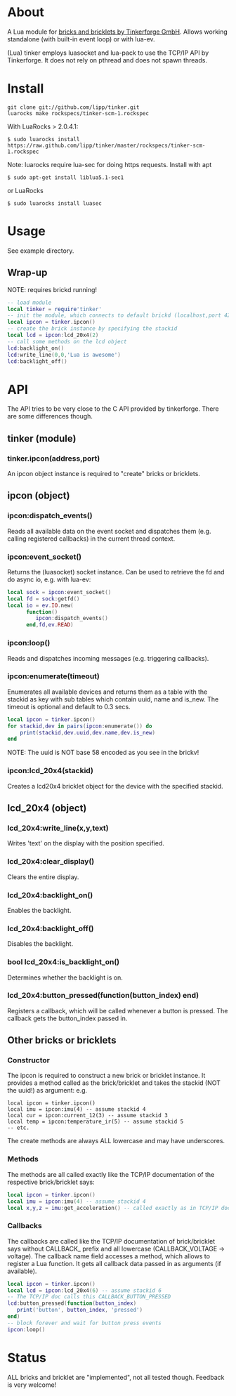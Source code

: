 # About

A Lua module for [bricks and bricklets by Tinkerforge
GmbH](http://www.tinkerforge.com/). Allows working standalone (with
built-in event loop) or with lua-ev.

(Lua) tinker employs luasocket and lua-pack to use the TCP/IP API  by
Tinkerforge. It does not rely on pthread and does not spawn threads.

# Install

```shell 
git clone git://github.com/lipp/tinker.git
luarocks make rockspecs/tinker-scm-1.rockspec 
```

With LuaRocks > 2.0.4.1:

```shell
$ sudo luarocks install https://raw.github.com/lipp/tinker/master/rockspecs/tinker-scm-1.rockspec
```

Note: luarocks require lua-sec for doing https requests.
Install with apt

```shell
$ sudo apt-get install liblua5.1-sec1
```
or LuaRocks
```shell
$ sudo luarocks install luasec
````

# Usage

See example directory.

## Wrap-up

NOTE: requires brickd running!

```lua
-- load module
local tinker = require'tinker'
-- init the module, which connects to default brickd (localhost,port 4223).
local ipcon = tinker.ipcon()
-- create the brick instance by specifying the stackid
local lcd = ipcon:lcd_20x4(2)
-- call some methods on the lcd object
lcd:backlight_on()
lcd:write_line(0,0,'Lua is awesome')
lcd:backlight_off()
```

# API

The API tries to be very close to the C API provided by
tinkerforge. There are some differences though. 

## tinker (module)

### tinker.ipcon(address,port)

An ipcon object instance is required to "create" bricks or bricklets.

## ipcon (object)

### ipcon:dispatch_events()

Reads all available data on the event socket and dispatches them
(e.g. calling registered callbacks) in the current thread context.

### ipcon:event_socket()

Returns the (luasocket) socket instance. Can be used to retrieve the
fd and do async io, e.g. with lua-ev:

```lua
local sock = ipcon:event_socket()
local fd = sock:getfd()
local io = ev.IO.new(
      function()
         ipcon:dispatch_events()
      end,fd,ev.READ)
```

### ipcon:loop()

Reads and dispatches incoming messages (e.g. triggering callbacks).

### ipcon:enumerate(timeout)

Enumerates all available devices and returns them as a table with the
stackid as key with sub tables which contain uuid, name and
is_new. The timeout is optional and default to 0.3 secs.

```lua
local ipcon = tinker.ipcon()
for stackid,dev in pairs(ipcon:enumerate()) do
    print(stackid,dev.uuid,dev.name,dev.is_new)
end
```
NOTE: The uuid is NOT base 58 encoded as you see in the brickv! 

### ipcon:lcd_20x4(stackid)

Creates a lcd20x4 bricklet object for the device with the specified stackid.

## lcd_20x4 (object)

### lcd_20x4:write_line(x,y,text)

Writes 'text' on the display with the position specified.

### lcd_20x4:clear_display()

Clears the entire display.

### lcd_20x4:backlight_on()

Enables the backlight.

### lcd_20x4:backlight_off()

Disables the backlight.

### bool lcd_20x4:is_backlight_on()

Determines whether the backlight is on.

### lcd_20x4:button_pressed(function(button_index) end)

Registers a callback, which will be called whenever a button is
pressed. The callback gets the button_index passed in.

## Other bricks or bricklets

### Constructor

The ipcon is required to construct a new brick or bricklet instance.
It provides a method called as the brick/bricklet and takes the
stackid (NOT the uuid!) as argument: e.g.
```
local ipcon = tinker.ipcon()
local imu = ipcon:imu(4) -- assume stackid 4
local cur = ipcon:current_12(3) -- assume stackid 3
local temp = ipcon:temperature_ir(5) -- assume stackid 5
-- etc.
```
The create methods are always ALL lowercase and may have underscores.

### Methods

The methods are all called exactly like the TCP/IP documentation of
the respective brick/bricklet says:

```lua
local ipcon = tinker.ipcon()
local imu = ipcon:imu(4) -- assume stackid 4
local x,y,z = imu:get_acceleration() -- called exactly as in TCP/IP docu
```

### Callbacks

The callbacks are called like the TCP/IP documentation of
brick/bricklet says without CALLBACK_ prefix and all lowercase
(CALLBACK_VOLTAGE -> voltage). The
callback name field accesses a method, which allows to register a Lua
function. It gets all callback data passed in as arguments (if available).

```lua
local ipcon = tinker.ipcon()
local lcd = ipcon:lcd_20x4(6) -- assume stackid 6
-- The TCP/IP doc calls this CALLBACK_BUTTON_PRESSED
lcd:button_pressed(function(button_index) 
   print('button', button_index, 'pressed')
end)
-- block forever and wait for button press events
ipcon:loop()
```

# Status

ALL bricks and bricklet are "implemented", not all tested
though. Feedback is very welcome!


